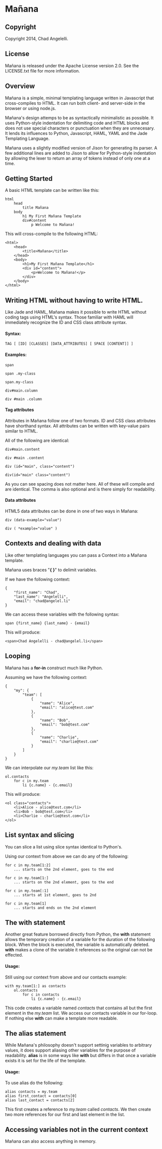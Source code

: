 # Mañana

## Copyright
Copyright 2014, Chad Angelelli.

## License
Mañana is released under the Apache License version 2.0. See the LICENSE.txt file for more information.

## Overview
Mañana is a simple, minimal templating language written in Javascript that cross-compiles to HTML. It can run both client- and server-side in the browser or using node.js.  

Mañana's design attemps to be as syntactically minimalistic as possible. It uses Python-style indentation for delimiting code and HTML blocks and does not use special characters or punctuation when they are unnecesary. It lends its influences to Python, Javascript, HAML, YAML and the Jade Templating Language. 

Mañana uses a slightly modified version of Jison for generating its parser. A few additional lines are added to Jison to allow for Python-style indentation by allowing the lexer to return an array of tokens instead of only one at a time.

## Getting Started
A basic HTML template can be written like this:

	html
		head
			title Mañana 
		body
			h1 My First Mañana Template
			div#content
				p Welcome to Mañana!
				
This will cross-compile to the following HTML:

	<html>
		<head>
			<title>Mañana</title>
		</head>
		<body>
			<h1>My First Mañana Template</h1>
			<div id="content">
				<p>Welcome to Mañana!</p>
			</div>
		</body>
	</html>
	
## Writing HTML without having to write HTML.
Like Jade and HAML, Mañana makes it possible to write HTML without coding tags using HTML's syntax. Those familiar with HAML will immediately recognize the ID and CSS class attribute syntax.

#### Syntax:
	
	TAG [ [ID] [CLASSES] [DATA_ATTRIBUTES] [ SPACE [CONTENT]] ]

#### Examples:

	span
	
	span .my-class
	
	span.my-class
	
	div#main.column
	
	div #main .column
	
#### Tag attributes
Attributes in Mañana follow one of two formats. ID and CSS class attributes have shorthand syntax. All attributes can be written with key-value pairs similar to HTML.

All of the following are identical:

	div#main.content
	
	div #main .content
	
	div (id="main", class="content")
	
	div(id="main" class="content")

As you can see spacing does not matter here. All of these will compile and are identical. The comma is also optional and is there simply for readability.

#### Data attributes
HTML5 data attributes can be done in one of two ways in Mañana:

	div (data-example="value")
	
	div ( *example="value" )
 
## Contexts and dealing with data
Like other templating languages you can pass a Context into a Mañana template. 

Mañana uses braces "**{ }**" to delimit variables. 

If we have the following context:

	{
		"first_name": "Chad",
		"last_name": "Angelelli",
		"email": "chad@angelel.li"
	}

We can access these variables with the following syntax:

	span {first_name} {last_name} - {email}

This will produce:

	<span>Chad Angelelli - chad@angelel.li</span>

## Looping 
Mañana has a **for-in** construct much like Python.

Assuming we have the following context:

	{
		"my": {
			"team": [
				{ 
					"name": "Alice",
					"email": "alice@test.com"
				},
				{
					"name": "Bob",
					"email": "bob@test.com"
				},
				{
					"name": "Charlie",
					"email": "charlie@test.com"
				} 
			]
		}
	}

We can interpolate our *my.team* list like this:

	ol.contacts
		for c in my.team
			li {c.name} - {c.email}

This will produce:

	<ol class="contacts">
		<li>Alice - alice@test.com</li>
		<li>Bob - bob@test.com</li>
		<li>Charlie - charlie@test.com</li>
	</ol>

## List syntax and slicing
You can slice a list using slice syntax identical to Python's. 

Using our context from above we can do any of the following:
	
	for c in my.team[1:2]
		... starts on the 2nd element, goes to the end
	
	for c in my.team[1:]
		... starts on the 2nd element, goes to the end
		
	for c in my.team[:1]
		... starts at 1st element, goes to 2nd
		
	for c in my.team[1]
		... starts and ends on the 2nd element

## The **with** statement
Another great feature borrowed directly from Python, the **with** statement allows the temporary creation of a variable for the duration of the following block. When the block is executed, the variable is automatically deleted. **with** makes a clone of the variable it references so the original can not be effected.

#### Usage:
Still using our context from above and our contacts example:

	with my.team[1:] as contacts
		ol.contacts
			for c in contacts
				li {c.name} - {c.email}
	
This code creates a variable named *contacts* that contains all but the first element in the *my.team* list. We access our contacts variable in our for-loop. If nothing else **with** can make a template more readable.

## The **alias** statement
While Mañana's philosophy doesn't support settinig variables to arbitrary values, it does support aliasing other variables for the purpose of readability. **alias** is in some ways like **with** but differs in that once a variable exists it is set for the life of the template.

#### Usage:
To use alias do the following:

	alias contacts = my.team
	alias first_contact = contacts[0]
	alias last_contact = contacts[2]

This first creates a reference to *my.team* called *contacts*. We then create two more references for our first and last element in the list.

## Accessing variables not in the current context
Mañana can also access anything in memory. 
